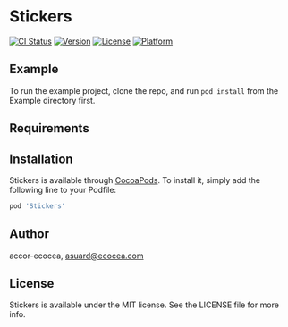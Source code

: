 # Stickers

[![CI Status](http://img.shields.io/travis/accor-ecocea/Stickers.svg?style=flat)](https://travis-ci.org/accor-ecocea/Stickers)
[![Version](https://img.shields.io/cocoapods/v/Stickers.svg?style=flat)](http://cocoapods.org/pods/Stickers)
[![License](https://img.shields.io/cocoapods/l/Stickers.svg?style=flat)](http://cocoapods.org/pods/Stickers)
[![Platform](https://img.shields.io/cocoapods/p/Stickers.svg?style=flat)](http://cocoapods.org/pods/Stickers)

## Example

To run the example project, clone the repo, and run `pod install` from the Example directory first.

## Requirements

## Installation

Stickers is available through [CocoaPods](http://cocoapods.org). To install
it, simply add the following line to your Podfile:

```ruby
pod 'Stickers'
```

## Author

accor-ecocea, asuard@ecocea.com

## License

Stickers is available under the MIT license. See the LICENSE file for more info.
